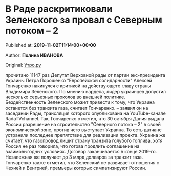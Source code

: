 
# В Раде раскритиковали Зеленского за провал с Северным потоком – 2

Published at: **2019-11-02T11:14:00+00:00**

Author: **Полина ИВАНОВА**

Original: [Утро.ру](https://utro.ru/politics/2019/11/02/1423119.shtml)

прочитано 11147 раз
Депутат Верховной рады от партии экс-президента Украины Петра Порошенко "Европейской солидарности" Алексей Гончаренко накинулся с критикой на действующего главу страны Владимира Зеленского. По мнению нардепа, лидер украинцев допустил несколько серьезных проколов во внешней политике.
Бездейственность Зеленского может привести к тому, что Украина останется без транзита газа, считает Гончаренко.
– заявил он на заседании Рады, трансляция которого опубликована на YouTube-канале RadaTVchannel.
Так, Гончаренко отметил, что 30 октября Дания выдала России разрешение на строительство "Северного потока – 2" в своей экономической зоне, против чего выступает Украина. То есть датчане устранили последнее препятствие для реализации проекта. Украина же считает, что газопровод лишит страну транзита голубого топлива, хотя Россия не раз говорила, что готова продлить соглашение на взаимовыгодных условиях. Договор заканчивается в конце 2019-го. Незалежная же получает до 3 млрд долларов за транзит газа.
Гончаренко также отметил, что Зеленский не развивает отношения с Чехией и Венгрией, премьеры которых симпатизируют России.
